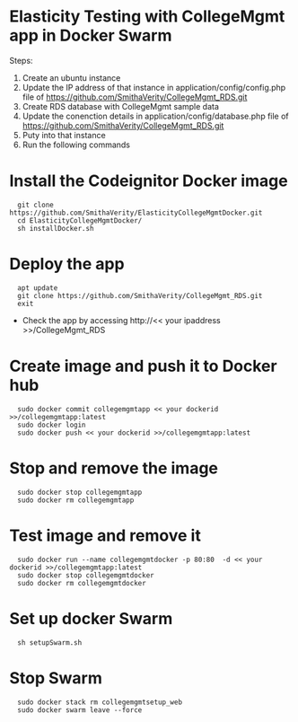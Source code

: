 # Elasticity Testing with CollegeMgmt app in Docker Swarm

Steps:
1. Create an ubuntu instance
2. Update the IP address of that instance in application/config/config.php file of https://github.com/SmithaVerity/CollegeMgmt_RDS.git 
3. Create RDS database with CollegeMgmt sample data
4. Update the conenction details in application/config/database.php file of https://github.com/SmithaVerity/CollegeMgmt_RDS.git
5. Puty into that instance 
6. Run the following commands

# Install the Codeignitor Docker image
```
  git clone https://github.com/SmithaVerity/ElasticityCollegeMgmtDocker.git
  cd ElasticityCollegeMgmtDocker/
  sh installDocker.sh
```

# Deploy the app
```
  apt update
  git clone https://github.com/SmithaVerity/CollegeMgmt_RDS.git
  exit
```
  - Check the app by accessing http://<< your ipaddress >>/CollegeMgmt_RDS
  
  
# Create image and push it to Docker hub
```
  sudo docker commit collegemgmtapp << your dockerid >>/collegemgmtapp:latest
  sudo docker login
  sudo docker push << your dockerid >>/collegemgmtapp:latest
```
# Stop and remove the image
```
  sudo docker stop collegemgmtapp
  sudo docker rm collegemgmtapp
```
  
# Test image and remove it
```
  sudo docker run --name collegemgmtdocker -p 80:80  -d << your dockerid >>/collegemgmtapp:latest
  sudo docker stop collegemgmtdocker
  sudo docker rm collegemgmtdocker
```
  
# Set up docker Swarm
```
  sh setupSwarm.sh
```

# Stop Swarm
```
  sudo docker stack rm collegemgmtsetup_web
  sudo docker swarm leave --force
```  
  
  
  
